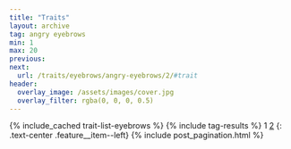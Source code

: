 ```yaml
---
title: "Traits"
layout: archive
tag: angry eyebrows
min: 1
max: 20
previous:
next:
  url: /traits/eyebrows/angry-eyebrows/2/#trait
header:
  overlay_image: /assets/images/cover.jpg
  overlay_filter: rgba(0, 0, 0, 0.5)
---
```

{% include_cached trait-list-eyebrows %}
{% include tag-results %}
1 [2](/traits/eyebrows/angry-eyebrows/2/#trait) 
{: .text-center .feature__item--left}
{% include post_pagination.html %}
